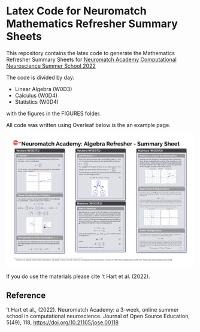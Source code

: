 # Latex Code for Neuromatch Mathematics Refresher Summary Sheets

This repository contains the latex code to generate the Mathematics Refresher Summary Sheets for [Neuromatch Academy Computational Neuroscience Summer School 2022](https://compneuro.neuromatch.io/tutorials/intro.html)

The code is divided by day:
+ Linear Algebra (W0D3)
+ Calculus (W0D4)
+ Statistics (W0D4)

with the figures in the FIGURES folder.

All code was written using Overleaf below is the an example page.


![W0D3](W0D3_Pre_Course_Algebra.png)



If you do use the materials please cite 't Hart et al. (2022).

## Reference 
't Hart et al., (2022). Neuromatch Academy: a 3-week, online summer school in computational neuroscience. Journal of Open Source Education, 5(49), 118, https://doi.org/10.21105/jose.00118
